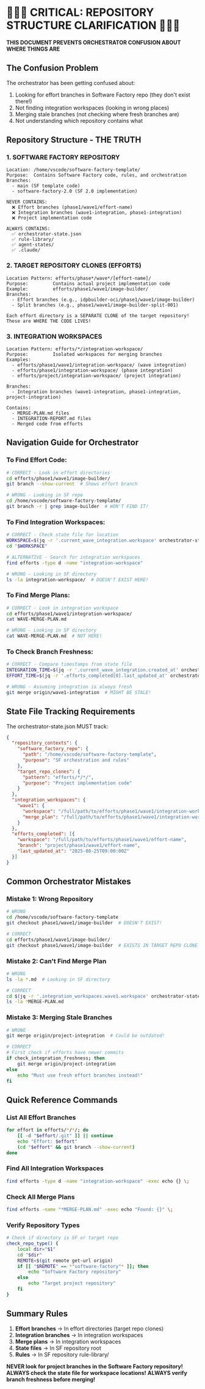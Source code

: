 # 🔴🔴🔴 CRITICAL: REPOSITORY STRUCTURE CLARIFICATION 🔴🔴🔴

**THIS DOCUMENT PREVENTS ORCHESTRATOR CONFUSION ABOUT WHERE THINGS ARE**

## The Confusion Problem

The orchestrator has been getting confused about:
1. Looking for effort branches in Software Factory repo (they don't exist there!)
2. Not finding integration workspaces (looking in wrong places)
3. Merging stale branches (not checking where fresh branches are)
4. Not understanding which repository contains what

## Repository Structure - THE TRUTH

### 1. SOFTWARE FACTORY REPOSITORY
```
Location: /home/vscode/software-factory-template/
Purpose:  Contains Software Factory code, rules, and orchestration
Branches: 
  - main (SF template code)
  - software-factory-2.0 (SF 2.0 implementation)
  
NEVER CONTAINS:
  ❌ Effort branches (phase1/wave1/effort-name)
  ❌ Integration branches (wave1-integration, phase1-integration)
  ❌ Project implementation code
  
ALWAYS CONTAINS:
  ✅ orchestrator-state.json
  ✅ rule-library/
  ✅ agent-states/
  ✅ .claude/
```

### 2. TARGET REPOSITORY CLONES (EFFORTS)
```
Location Pattern: efforts/phase*/wave*/[effort-name]/
Purpose:         Contains actual project implementation code
Example:         efforts/phase1/wave1/image-builder/
Branches:        
  - Effort branches (e.g., idpbuilder-oci/phase1/wave1/image-builder)
  - Split branches (e.g., phase1/wave1/image-builder-split-001)
  
Each effort directory is a SEPARATE CLONE of the target repository!
These are WHERE THE CODE LIVES!
```

### 3. INTEGRATION WORKSPACES
```
Location Pattern: efforts/*/integration-workspace/
Purpose:         Isolated workspaces for merging branches
Examples:
  - efforts/phase1/wave1/integration-workspace/ (wave integration)
  - efforts/phase1/integration-workspace/ (phase integration)
  - efforts/project/integration-workspace/ (project integration)
  
Branches:
  - Integration branches (wave1-integration, phase1-integration, project-integration)
  
Contains:
  - MERGE-PLAN.md files
  - INTEGRATION-REPORT.md files
  - Merged code from efforts
```

## Navigation Guide for Orchestrator

### To Find Effort Code:
```bash
# CORRECT - Look in effort directories
cd efforts/phase1/wave1/image-builder/
git branch --show-current  # Shows effort branch

# WRONG - Looking in SF repo
cd /home/vscode/software-factory-template/
git branch -r | grep image-builder  # WON'T FIND IT!
```

### To Find Integration Workspaces:
```bash
# CORRECT - Check state file for location
WORKSPACE=$(jq -r '.current_wave_integration.workspace' orchestrator-state.json)
cd "$WORKSPACE"

# ALTERNATIVE - Search for integration workspaces
find efforts -type d -name "integration-workspace"

# WRONG - Looking in SF directory
ls -la integration-workspace/  # DOESN'T EXIST HERE!
```

### To Find Merge Plans:
```bash
# CORRECT - Look in integration workspace
cd efforts/phase1/wave1/integration-workspace/
cat WAVE-MERGE-PLAN.md

# WRONG - Looking in SF directory
cat WAVE-MERGE-PLAN.md  # NOT HERE!
```

### To Check Branch Freshness:
```bash
# CORRECT - Compare timestamps from state file
INTEGRATION_TIME=$(jq -r '.current_wave_integration.created_at' orchestrator-state.json)
EFFORT_TIME=$(jq -r '.efforts_completed[0].last_updated_at' orchestrator-state.json)

# WRONG - Assuming integration is always fresh
git merge origin/wave1-integration  # MIGHT BE STALE!
```

## State File Tracking Requirements

The orchestrator-state.json MUST track:

```json
{
  "repository_contexts": {
    "software_factory_repo": {
      "path": "/home/vscode/software-factory-template",
      "purpose": "SF orchestration and rules"
    },
    "target_repo_clones": {
      "pattern": "efforts/*/*/",
      "purpose": "Project implementation code"
    }
  },
  "integration_workspaces": {
    "wave1": {
      "workspace": "/full/path/to/efforts/phase1/wave1/integration-workspace",
      "merge_plan": "/full/path/to/efforts/phase1/wave1/integration-workspace/WAVE-MERGE-PLAN.md"
    }
  },
  "efforts_completed": [{
    "workspace": "/full/path/to/efforts/phase1/wave1/effort-name",
    "branch": "project/phase1/wave1/effort-name",
    "last_updated_at": "2025-08-25T09:00:00Z"
  }]
}
```

## Common Orchestrator Mistakes

### Mistake 1: Wrong Repository
```bash
# WRONG
cd /home/vscode/software-factory-template
git checkout phase1/wave1/image-builder  # DOESN'T EXIST!

# CORRECT
cd efforts/phase1/wave1/image-builder/
git checkout phase1/wave1/image-builder  # EXISTS IN TARGET REPO CLONE
```

### Mistake 2: Can't Find Merge Plan
```bash
# WRONG
ls -la *.md  # Looking in SF directory

# CORRECT
cd $(jq -r '.integration_workspaces.wave1.workspace' orchestrator-state.json)
ls -la *MERGE-PLAN.md
```

### Mistake 3: Merging Stale Branches
```bash
# WRONG
git merge origin/project-integration  # Could be outdated!

# CORRECT
# First check if efforts have newer commits
if check_integration_freshness; then
    git merge origin/project-integration
else
    echo "Must use fresh effort branches instead!"
fi
```

## Quick Reference Commands

### List All Effort Branches
```bash
for effort in efforts/*/*/; do
    [[ -d "$effort/.git" ]] || continue
    echo "Effort: $effort"
    (cd "$effort" && git branch --show-current)
done
```

### Find All Integration Workspaces
```bash
find efforts -type d -name "integration-workspace" -exec echo {} \;
```

### Check All Merge Plans
```bash
find efforts -name "*MERGE-PLAN.md" -exec echo "Found: {}" \;
```

### Verify Repository Types
```bash
# Check if directory is SF or target repo
check_repo_type() {
    local dir="$1"
    cd "$dir"
    REMOTE=$(git remote get-url origin)
    if [[ "$REMOTE" == *"software-factory"* ]]; then
        echo "Software Factory repository"
    else
        echo "Target project repository"
    fi
}
```

## Summary Rules

1. **Effort branches** → In effort directories (target repo clones)
2. **Integration branches** → In integration workspaces
3. **Merge plans** → In integration workspaces
4. **State files** → In SF repository root
5. **Rules** → In SF repository rule-library/

**NEVER look for project branches in the Software Factory repository!**
**ALWAYS check the state file for workspace locations!**
**ALWAYS verify branch freshness before merging!**